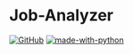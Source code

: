 # Job-Analyzer

[![GitHub](https://img.shields.io/github/license/TejasPrabhu/Job-Analyzer)](https://github.com/TejasPrabhu/Job-Analyzer/blob/main/LICENSE)
[![made-with-python](https://img.shields.io/badge/Made%20with-Python-1f425f.svg)](https://www.python.org/)
